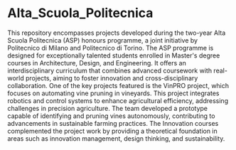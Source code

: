 # Alta_Scuola_Politecnica
This repository encompasses projects developed during the two-year Alta Scuola Politecnica (ASP) honours programme, a joint initiative by Politecnico di Milano and Politecnico di Torino. The ASP programme is designed for exceptionally talented students enrolled in Master's degree courses in Architecture, Design, and Engineering. It offers an interdisciplinary curriculum that combines advanced coursework with real-world projects, aiming to foster innovation and cross-disciplinary collaboration. One of the key projects featured is the VinPRO project, which focuses on automating vine pruning in vineyards. This project integrates robotics and control systems to enhance agricultural efficiency, addressing challenges in precision agriculture. The team developed a prototype capable of identifying and pruning vines autonomously, contributing to advancements in sustainable farming practices. The Innovation courses complemented the project work by providing a theoretical foundation in areas such as innovation management, design thinking, and sustainability.
